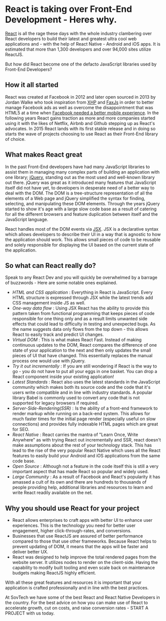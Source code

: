 # React is taking over Front-End Development - Heres why.

[React](https://reactjs.org/) is all the rage these days with the whole industry clambering over React developers to build their latest and greatest ultra cool web applications and - with the help of React Native - Android and iOS apps. It is estimated that more than 1,300 developers and over 94,000 sites utilize ReactJS.

But how did React become one of the defacto JavaScript libraries used by Front-End Developers?

## How it all started

React was created at Facebook in 2012 and later open sourced in 2013 by Jordan Walke who took inspiration from [XHP](https://en.wikipedia.org/wiki/XHP) and [FaxJs](https://github.com/jordwalke/FaxJs) in order to better manage Facebook ads as well as overcome the disappointment that was HTML5 at a time when [Facebook needed a better mobile experience](https://techcrunch.com/2012/09/11/mark-zuckerberg-our-biggest-mistake-with-mobile-was-betting-too-much-on-html5/). In the following years React gains traction as more and more companies started using it with the likes of Netflix, Airbnb and Github stepping up as React's advocates. In 2015 React lands with its first stable release and in doing so starts the wave of projects choosing to use React as their Front-End library of choice.

## What makes React great


In the past Front-End developers have had many JavaScript libraries to assist them in managing many complex parts of building an application with one library; [jQuery](https://en.wikipedia.org/wiki/JQuery), standing out as the most used and well-known library out there. jQuery was great as it introduced many features that JavaScript itself did not have yet, to developers in desperate need of a better way to deal with the DOM. The DOM is a tree-structure representation of all the elements of a Web page and jQuery simplified the syntax for finding, selecting, and manipulating these DOM elements. Through the years jQuery started to show it's age with a large slow code base as a result of catering for all the different browsers and feature duplication between itself and the JavaScript language.

React handles most of the DOM events via [JSX](https://reactjs.org/docs/introducing-jsx.html). JSX is a declarative syntax which allows developers to describe their UI in a way that is agnostic to how the application should work. This allows small pieces of code to be reusable and solely responsible for displaying the UI based on the current state of the application.

## So what can React really do?

Speak to any React Dev and you will quickly be overwhelmed by a barrage of buzzwords - Here are some notable ones explained.

- *HTML and CSS application* : Everything in React is JavaScript. Every HTML structure is expressed through JSX while the latest trends add CSS management inside JS as well.
- *One-way data flow* : Using JSX React has the ability to provide this pattern taken from functional programming that keeps pieces of code responsible for one thing only and as a result limits unwanted side effects that could lead to difficulty in testing and unexpected bugs. As the name suggests data only flows from the top down - this allows React to easily track and predict UI changes.
- *Virtual DOM* : This is what makes React Fast. Instead of making continuous updates to the DOM, React compares the difference of one state of your application to the next and then only updates the small pieces of UI that have changed. This essentially replaces the manual process one would use with jQuery.
- *Try it out incrementally* : If you are still wondering if React is the way to go - you do not have to put all your eggs in one basket. You can drop a React component inside your existing application!
- *Latest Standards* : React also uses the latest standards in the JavaScript community which makes both its source code and the code that it's users write compatible and in line with industry standards. A popular library Babel is commonly used to convert any code that is not supported for legacy browsers if required.
- *Server-Side-Rendering(SSR)* :  Is the ability of a front-end framework to render markup while running on a back-end system. This allows for much faster times for the initial page render (especially useful on slow connections) and provides fully indexable HTML pages which are great for SEO.
- *React Native* : React carries the mantra of "Learn Once, Write Anywhere" as with trying React out incrementally and SSR, react doesn't make assumptions about the rest of your technology stack. This has lead to the rise of the very popular React Native which uses all the React features to easily build your Android and iOS applications from the same code base.
- *Open Source* : Although not a feature in the code itself this is still a very important aspect that has made React so popular and widely used.
- *Large Community* : As a result of Facebook and React's popularity it has amassed a cult of its own and there are hundreds to thousands of people providing help, additional libraries and resources to learn and write React readily available on the net.

## Why you should use React for your project

- React allows enterprises to craft apps with better UI to enhance user experiences. This is the technology you need for better user engagement, higher click-through-rates, and conversions.
- Businesses that use ReactJS are assured of better performance compared to those that use other frameworks. Because React helps to prevent updating of DOM, it means that the apps will be faster and deliver better UX.
- React was designed to help improve the total rendered pages from the website server. It utilizes nodes to render on the client-side. Having the capability to modify built tooling and even scale back on maintenance budgets making ReactJS highly efficient.

With all these great features and resources it is important that your application is crafted professionally and in line with the best practices.

At SovTech we have some of the best React and React Native Developers in the country. For the best advice on how you can make use of React to accelerate growth, cut on costs, and raise conversion rates - START A PROJECT with us today.